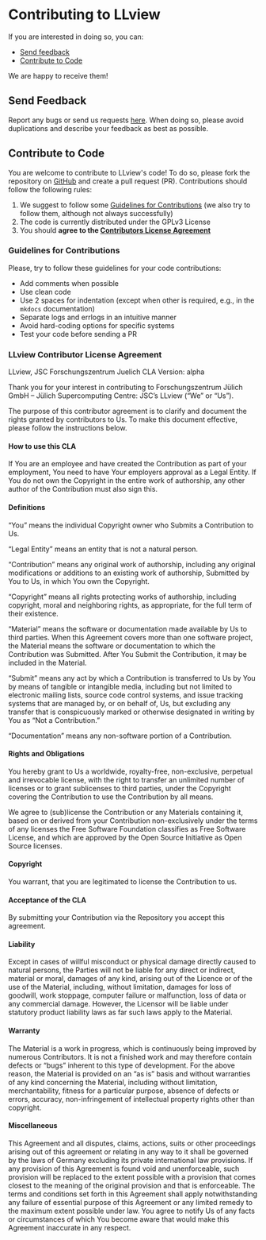 # Contributing to LLview

If you are interested in doing so, you can:

- [Send feedback](#send-feedback)
- [Contribute to Code](#contribute-to-code)

We are happy to receive them!

## Send Feedback

Report any bugs or send us requests [here](https://github.com/FZJ-JSC/LLview/issues). When doing so, please avoid duplications and describe your feedback as best as possible.

## Contribute to Code

You are welcome to contribute to LLview's code! To do so, please fork the repository on [GitHub](https://github.com/FZJ-JSC/LLview) and create a pull request (PR). Contributions should follow the following rules:

1.  We suggest to follow some [Guidelines for Contributions](#guidelines-for-contributions) (we also try to follow them, although not always successfully)
2.  The code is currently distributed under the GPLv3 License
3.  You should **agree to the [Contributors License Agreement](#llview-contributor-license-agreement)**


### Guidelines for Contributions

Please, try to follow these guidelines for your code contributions:

-   Add comments when possible
-   Use clean code
-   Use 2 spaces for indentation (except when other is required, e.g., in the `mkdocs` documentation)
-   Separate logs and errlogs in an intuitive manner
-   Avoid hard-coding options for specific systems
-   Test your code before sending a PR

### LLview Contributor License Agreement

LLview, JSC Forschungszentrum Juelich CLA Version: alpha

Thank you for your interest in contributing to Forschungszentrum Jülich GmbH – Jülich Supercomputing Centre: JSC’s LLview (“We” or “Us”).

The purpose of this contributor agreement is to clarify and document the rights granted by contributors to Us. To make this document effective, please follow the instructions below.

#### How to use this CLA

If You are an employee and have created the Contribution as part of your employment, You need to have Your employers approval as a Legal Entity. If You do not own the Copyright in the entire work of authorship, any other author of the Contribution must also sign this.

#### Definitions
“You” means the individual Copyright owner who Submits a Contribution to Us.

“Legal Entity” means an entity that is not a natural person.

“Contribution” means any original work of authorship, including any original modifications or additions to an existing work of authorship, Submitted by You to Us, in which You own the Copyright.

“Copyright” means all rights protecting works of authorship, including copyright, moral and neighboring rights, as appropriate, for the full term of their existence.

“Material” means the software or documentation made available by Us to third parties. When this Agreement covers more than one software project, the Material means the software or documentation to which the Contribution was Submitted. After You Submit the Contribution, it may be included in the Material.

“Submit” means any act by which a Contribution is transferred to Us by You by means of tangible or intangible media, including but not limited to electronic mailing lists, source code control systems, and issue tracking systems that are managed by, or on behalf of, Us, but excluding any transfer that is conspicuously marked or otherwise designated in writing by You as “Not a Contribution.”

“Documentation” means any non-software portion of a Contribution.

#### Rights and Obligations

You hereby grant to Us a worldwide, royalty-free, non-exclusive, perpetual and irrevocable license, with the right to transfer an unlimited number of licenses or to grant sublicenses to third parties, under the Copyright covering the Contribution to use the Contribution by all means.

We agree to (sub)license the Contribution or any Materials containing it, based on or derived from your Contribution non-exclusively under the terms of any licenses the Free Software Foundation classifies as Free Software License, and which are approved by the Open Source Initiative as Open Source licenses.

#### Copyright

You warrant, that you are legitimated to license the Contribution to us.

#### Acceptance of the CLA

By submitting your Contribution via the Repository you accept this agreement.

#### Liability

Except in cases of willful misconduct or physical damage directly caused to natural persons, the Parties will not be liable for any direct or indirect, material or moral, damages of any kind, arising out of the Licence or of the use of the Material, including, without limitation, damages for loss of goodwill, work stoppage, computer failure or malfunction, loss of data or any commercial damage. However, the Licensor will be liable under statutory product liability laws as far such laws apply to the Material.

#### Warranty

The Material is a work in progress, which is continuously being improved by numerous Contributors. It is not a finished work and may therefore contain defects or “bugs” inherent to this type of development.
For the above reason, the Material is provided on an “as is” basis and without warranties of any kind concerning the Material, including without limitation, merchantability, fitness for a particular purpose, absence of defects or errors, accuracy, non-infringement of intellectual property rights other than copyright.

#### Miscellaneous

This Agreement and all disputes, claims, actions, suits or other proceedings arising out of this agreement or relating in any way to it shall be governed by the laws of Germany excluding its private international law provisions.
If any provision of this Agreement is found void and unenforceable, such provision will be replaced to the extent possible with a provision that comes closest to the meaning of the original provision and that is enforceable. The terms and conditions set forth in this Agreement shall apply notwithstanding any failure of essential purpose of this Agreement or any limited remedy to the maximum extent possible under law.
You agree to notify Us of any facts or circumstances of which You become aware that would make this Agreement inaccurate in any respect.
